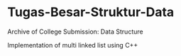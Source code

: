 # Tugas-Besar-Struktur-Data
Archive of College Submission: Data Structure

Implementation of multi linked list using C++
